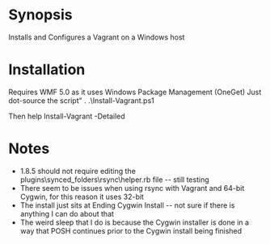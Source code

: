 # Synopsis
Installs and Configures a Vagrant on a Windows host

# Installation
Requires WMF 5.0 as it uses Windows Package Management (OneGet)
Just dot-source the script" . .\Install-Vagrant.ps1

Then help Install-Vagrant -Detailed

# Notes
  * 1.8.5 should not require editing the plugins\synced_folders\rsync\helper.rb file -- still testing
  * There seem to be issues when using rsync with Vagrant and 64-bit Cygwin, for this reason it uses 32-bit
  * The install just sits at Ending Cygwin Install -- not sure if there is anything I can do about that
  * The weird sleep that I do is because the Cygwin installer is done in a way that POSH continues prior to the Cygwin install being finished
  

